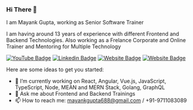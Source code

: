 ### Hi There 👋
I am Mayank Gupta, working as Senior Software Trainer

I am having around 13 years of experience with different Frontend and Backend Technologies. Also working as a Frelance Corporate and Online Trainer and Mentoring for Multiple Technology

[![YouTube Badge](https://img.shields.io/badge/YouTube-TechnoFunnel-red)](https://www.youtube.com/technofunnel)
[![Linkedin Badge](https://img.shields.io/badge/-MayankGupta-blue?style=flat-square&logo=Linkedin&logoColor=white&link=https://https://www.linkedin.com/in/mayank-gupta-a34ba056/)](https://www.linkedin.com/in/mayank-gupta-a34ba056/)
[![Website Badge](https://img.shields.io/badge/WebSite-TechnoFunnel-green)](https://technofunnel.in)
[![Website Badge](https://img.shields.io/badge/Medium-MayankGupta-yellow)](https://medium.com/technofunnel)

Here are some ideas to get you started:

- 🔭 I’m currently working on React, Angular, Vue.js, JavaScript, TypeScript, Node, MEAN and MERN Stack, Golang, GraphQL
- 💬 Ask me about Frontend and Backend Trainings
- 📫 How to reach me: mayankgupta688@gmail.com / +91-9711083089
